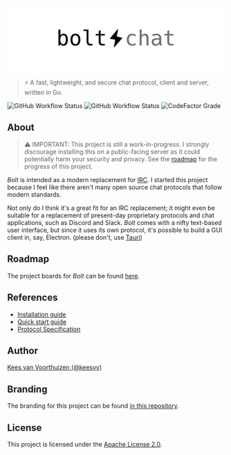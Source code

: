 ![boltchat](https://raw.githubusercontent.com/boltchat/branding/main/svg/bolt-banner.svg)
> ⚡ A fast, lightweight, and secure chat protocol, client and server, written in Go.

![GitHub Workflow Status](https://img.shields.io/github/workflow/status/boltchat/bolt/Deploy?label=deploy)
![GitHub Workflow Status](https://img.shields.io/github/workflow/status/boltchat/bolt/Test?label=test)
![CodeFactor Grade](https://img.shields.io/codefactor/grade/github/boltchat/bolt/develop)

## About
> ⚠ IMPORTANT: This project is still a work-in-progress. I strongly discourage installing this on a
> public-facing server as it could potentially harm your security and privacy. See the
> [roadmap](https://github.com/boltchat/bolt/projects) for the progress of this project.

_Bolt_ is intended as a modern replacement for [IRC](https://en.wikipedia.org/wiki/Internet_Relay_Chat).
I started this project because I feel like there aren't many open source chat protocols that follow modern
standards.

Not only do I think it's a great fit for an IRC replacement; it might even be suitable for a replacement of
present-day proprietary protocols and chat applications, such as Discord and Slack. _Bolt_ comes with
a nifty text-based user interface, but since it uses its own protocol, it's possible to build a GUI client
in, say, Electron. (please don't, use [Tauri](https://github.com/tauri-apps/tauri))

## Roadmap
The project boards for _Bolt_ can be found [here](https://github.com/boltchat/bolt/projects).

## References
* [Installation guide](./docs/installation.md)
* [Quick start guide](./docs/quick-start.md)
* [Protocol Specification](./docs/protocol-spec.md)

## Author
[Kees van Voorthuizen (@keesvv)](https://github.com/keesvv)

## Branding
The branding for this project can be found [in this repository](https://github.com/boltchat/branding).

## License
This project is licensed under the [Apache License 2.0](./LICENSE).
